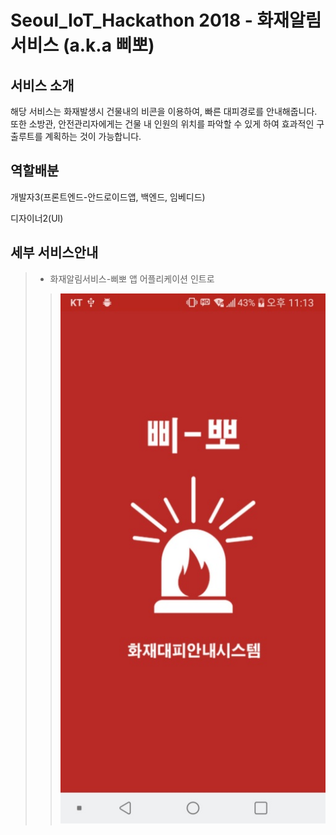 # Seoul_IoT_Hackathon 2018 - 화재알림서비스 (a.k.a 삐뽀)

## 서비스 소개
해당 서비스는 화재발생시 건물내의 비콘을 이용하여, 빠른 대피경로를 안내해줍니다. 또한 소방관, 안전관리자에게는 건물 내 인원의 위치를 파악할 수 있게 하여 효과적인 구출루트를 계획하는 것이 가능합니다.

## 역할배분
개발자3(프론트엔드-안드로이드앱, 백엔드, 임베디드)

디자이너2(UI)

## 세부 서비스안내
> - 화재알림서비스-삐뽀 앱 어플리케이션 인트로
> > ![스크린샷](./screenshots/img_intro.jpeg)

